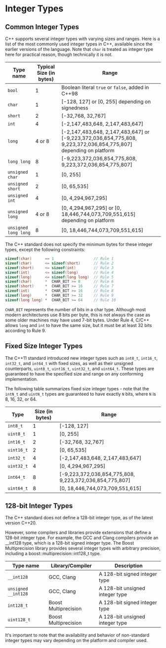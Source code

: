 # Integer Types

## Common Integer Types
C++ supports several integer types with varying sizes and ranges. Here is a list of the most commonly used integer types in C++, available since the earlier versions of the language. Note that `char` is treated as integer type here for practical reason, though technically it is not.

| Type name | Typical Size (in bytes) | Range |
| --------- | -------------- | ----- |
| `bool`    | 1              | Boolean literal `true` or `false`, added in C++98 |
| `char`    | 1              | [-128, 127] or [0, 255] depending on signedness |
| `short`   | 2              | [-32,768, 32,767] |
| `int`     | 4              | [-2,147,483,648, 2,147,483,647] |
| `long`    | 4 or 8         | [-2,147,483,648, 2,147,483,647] or [-9,223,372,036,854,775,808, 9,223,372,036,854,775,807] depending on platform |
| `long long` | 8           | [-9,223,372,036,854,775,808, 9,223,372,036,854,775,807] |
| `unsigned char` | 1       | [0, 255] |
| `unsigned short` | 2      | [0, 65,535] |
| `unsigned int` | 4        | [0, 4,294,967,295] |
| `unsigned long` | 4 or 8   | [0, 4,294,967,295] or [0, 18,446,744,073,709,551,615] depending on platform |
| `unsigned long long` | 8 | [0, 18,446,744,073,709,551,615] |

The C++ standard does not specify the minimum bytes for these integer types, except the following constraints:

```cpp
sizeof(char)      == 1                  // Rule 1
sizeof(char)      <= sizeof(short)      // Rule 2
sizeof(short)     <= sizeof(int)        // Rule 3
sizeof(int)       <= sizeof(long)       // Rule 4
sizeof(long)      <= sizeof(long long)  // Rule 5
sizeof(char)      *  CHAR_BIT >= 8      // Rule 6
sizeof(short)     *  CHAR_BIT >= 16     // Rule 7
sizeof(int)       *  CHAR_BIT >= 16     // Rule 8
sizeof(long)      *  CHAR_BIT >= 32     // Rule 9
sizeof(long long) *  CHAR_BIT >= 64     // Rule 10
```

`CHAR_BIT` represents the number of bits in a char type. Although most modern architectures use 8 bits per byte, this is not always the case as some older machines may have used 7-bit bytes. Under Rule 4, C/C++ allows `long` and `int` to have the same size, but it must be at least 32 bits according to Rule 9.

## Fixed Size Integer Types

The C++11 standard introduced new integer types such as `int8_t`, `int16_t`, `int32_t`, and `int64_t` with fixed sizes, as well as their unsigned counterparts, `uint8_t`, `uint16_t`, `uint32_t`, and `uint64_t`. These types are guaranteed to have the specified size and range on any conforming implementation. 

The following table summarizes fixed size integer types - note that the `intN_t` and `uintN_t` types are guaranteed to have exactly `N` bits, where `N` is 8, 16, 32, or 64.

| Type       | Size (in bytes) | Range                                          |
|------------|----------------|------------------------------------------------|
| `int8_t`   | 1              | [-128, 127]                                    |
| `uint8_t`  | 1              | [0, 255]                                       |
| `int16_t`  | 2              | [-32,768, 32,767]                              |
| `uint16_t` | 2              | [0, 65,535]                                    |
| `int32_t`  | 4              | [-2,147,483,648, 2,147,483,647]                |
| `uint32_t` | 4              | [0, 4,294,967,295]                              |
| `int64_t`  | 8              | [-9,223,372,036,854,775,808, 9,223,372,036,854,775,807] |
| `uint64_t` | 8              | [0, 18,446,744,073,709,551,615]                 |


## 128-bit Integer Types

The C++ standard does not define a 128-bit integer type, as of the latest version C++20.

However, some compilers and libraries provide extensions that define a 128-bit integer type. For example, the GCC and Clang compilers provide an __int128 type, which is a 128-bit signed integer type. The Boost Multiprecision library provides several integer types with arbitrary precision, including a boost::multiprecision::int128_t type.

| Type name | Library/Compiler | Description |
| --------- | ---------------- | ----------- |
| `__int128` | GCC, Clang | A 128-bit signed integer type |
| `unsigned __int128` | GCC, Clang | A 128-bit unsigned integer type |
| `int128_t` | Boost Multiprecision | A 128-bit signed integer type |
| `uint128_t` | Boost Multiprecision | A 128-bit unsigned integer type |

It's important to note that the availability and behavior of non-standard integer types may vary depending on the platform and compiler used.